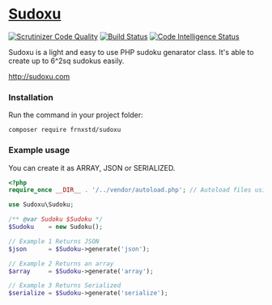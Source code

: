 # [Sudoxu](http://sudoxu.com)

[![Scrutinizer Code Quality](https://scrutinizer-ci.com/g/frnxstd/sudoxu/badges/quality-score.png?b=master)](https://scrutinizer-ci.com/g/frnxstd/sudoxu/?branch=master)
[![Build Status](https://scrutinizer-ci.com/g/frnxstd/sudoxu/badges/build.png?b=master)](https://scrutinizer-ci.com/g/frnxstd/sudoxu/build-status/master)
[![Code Intelligence Status](https://scrutinizer-ci.com/g/frnxstd/sudoxu/badges/code-intelligence.svg?b=master)](https://scrutinizer-ci.com/code-intelligence)

Sudoxu is a light and easy to use PHP sudoku genarator class. It's able to create up to 6^2sq sudokus easily.

http://sudoxu.com

### Installation

Run the command in your project folder:

```
composer require frnxstd/sudoxu
```


### Example usage

You can create it as ARRAY, JSON or SERIALIZED.

```php
<?php
require_once __DIR__ . '/../vendor/autoload.php'; // Autoload files using Composer autoload

use Sudoxu\Sudoku;

/** @var Sudoku $Sudoku */
$Sudoku    = new Sudoku();

// Example 1 Returns JSON
$json      = $Sudoku->generate('json');

// Example 2 Returns an array
$array     = $Sudoku->generate('array');

// Example 3 Returns Serialized
$serialize = $Sudoku->generate('serialize');
```
